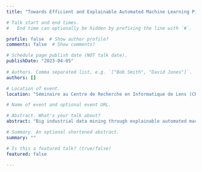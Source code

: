 ```yaml
---
title: "Towards Efficient and Explainable Automated Machine Learning Pipelines Design"

# Talk start and end times.
#   End time can optionally be hidden by prefixing the line with `#`.

profile: false  # Show author profile?
comments: false  # Show comments?

# Schedule page publish date (NOT talk date).
publishDate: "2023-04-05"
 
# Authors. Comma separated list, e.g. `["Bob Smith", "David Jones"]`.
authors: []

# Location of event.
location: "Séminaire au Centre de Recherche en Informatique de Lens (CRIL), Lens, France"

# Name of event and optional event URL.

# Abstract. What's your talk about?
abstract: "Big industrial data mining through explainable automated machine learning"

# Summary. An optional shortened abstract.
summary: ""

# Is this a featured talk? (true/false)
featured: false

---
```



